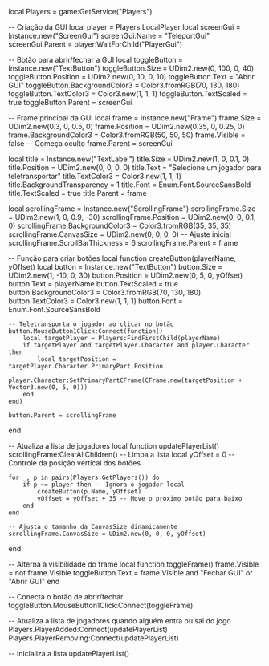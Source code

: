 local Players = game:GetService("Players")

-- Criação da GUI
local player = Players.LocalPlayer
local screenGui = Instance.new("ScreenGui")
screenGui.Name = "TeleportGui"
screenGui.Parent = player:WaitForChild("PlayerGui")

-- Botão para abrir/fechar a GUI
local toggleButton = Instance.new("TextButton")
toggleButton.Size = UDim2.new(0, 100, 0, 40)
toggleButton.Position = UDim2.new(0, 10, 0, 10)
toggleButton.Text = "Abrir GUI"
toggleButton.BackgroundColor3 = Color3.fromRGB(70, 130, 180)
toggleButton.TextColor3 = Color3.new(1, 1, 1)
toggleButton.TextScaled = true
toggleButton.Parent = screenGui

-- Frame principal da GUI
local frame = Instance.new("Frame")
frame.Size = UDim2.new(0.3, 0, 0.5, 0)
frame.Position = UDim2.new(0.35, 0, 0.25, 0)
frame.BackgroundColor3 = Color3.fromRGB(50, 50, 50)
frame.Visible = false -- Começa oculto
frame.Parent = screenGui

local title = Instance.new("TextLabel")
title.Size = UDim2.new(1, 0, 0.1, 0)
title.Position = UDim2.new(0, 0, 0, 0)
title.Text = "Selecione um jogador para teletransportar"
title.TextColor3 = Color3.new(1, 1, 1)
title.BackgroundTransparency = 1
title.Font = Enum.Font.SourceSansBold
title.TextScaled = true
title.Parent = frame

local scrollingFrame = Instance.new("ScrollingFrame")
scrollingFrame.Size = UDim2.new(1, 0, 0.9, -30)
scrollingFrame.Position = UDim2.new(0, 0, 0.1, 0)
scrollingFrame.BackgroundColor3 = Color3.fromRGB(35, 35, 35)
scrollingFrame.CanvasSize = UDim2.new(0, 0, 0, 0) -- Ajuste inicial
scrollingFrame.ScrollBarThickness = 6
scrollingFrame.Parent = frame

-- Função para criar botões
local function createButton(playerName, yOffset)
    local button = Instance.new("TextButton")
    button.Size = UDim2.new(1, -10, 0, 30)
    button.Position = UDim2.new(0, 5, 0, yOffset)
    button.Text = playerName
    button.TextScaled = true
    button.BackgroundColor3 = Color3.fromRGB(70, 130, 180)
    button.TextColor3 = Color3.new(1, 1, 1)
    button.Font = Enum.Font.SourceSansBold

    -- Teletransporta o jogador ao clicar no botão
    button.MouseButton1Click:Connect(function()
        local targetPlayer = Players:FindFirstChild(playerName)
        if targetPlayer and targetPlayer.Character and player.Character then
            local targetPosition = targetPlayer.Character.PrimaryPart.Position
            player.Character:SetPrimaryPartCFrame(CFrame.new(targetPosition + Vector3.new(0, 5, 0)))
        end
    end)

    button.Parent = scrollingFrame
end

-- Atualiza a lista de jogadores
local function updatePlayerList()
    scrollingFrame:ClearAllChildren() -- Limpa a lista
    local yOffset = 0 -- Controle da posição vertical dos botões

    for _, p in pairs(Players:GetPlayers()) do
        if p ~= player then -- Ignora o jogador local
            createButton(p.Name, yOffset)
            yOffset = yOffset + 35 -- Move o próximo botão para baixo
        end
    end

    -- Ajusta o tamanho da CanvasSize dinamicamente
    scrollingFrame.CanvasSize = UDim2.new(0, 0, 0, yOffset)
end

-- Alterna a visibilidade do frame
local function toggleFrame()
    frame.Visible = not frame.Visible
    toggleButton.Text = frame.Visible and "Fechar GUI" or "Abrir GUI"
end

-- Conecta o botão de abrir/fechar
toggleButton.MouseButton1Click:Connect(toggleFrame)

-- Atualiza a lista de jogadores quando alguém entra ou sai do jogo
Players.PlayerAdded:Connect(updatePlayerList)
Players.PlayerRemoving:Connect(updatePlayerList)

-- Inicializa a lista
updatePlayerList()
